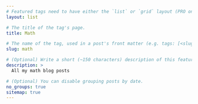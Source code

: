 ```yaml
---
# Featured tags need to have either the `list` or `grid` layout (PRO only).
layout: list

# The title of the tag's page.
title: Math

# The name of the tag, used in a post's front matter (e.g. tags: [<slug>]).
slug: math

# (Optional) Write a short (~150 characters) description of this featured tag.
description: >
  All my math blog posts

# (Optional) You can disable grouping posts by date.
no_groups: true
sitemap: true
---
```

